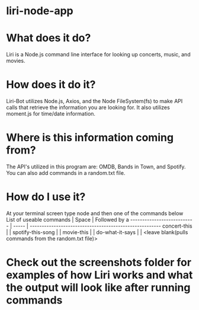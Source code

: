# liri-node-app

# What does it do?
Liri is a Node.js command line interface for looking up concerts, music, and movies.

# How does it do it?
Liri-Bot utilizes Node.js, Axios, and the Node FileSystem(fs) to make API calls that retrieve the information you are looking for. It also utilizes moment.js for time/date information.

# Where is this information coming from?
The API's utilized in this program are: OMDB, Bands in Town, and Spotify. You can also add commands in a random.txt file.  

# How do I use it?
At your terminal screen type node and then one of the commands below 
List of useable commands | Space | Followed by a
--------------------------- | ----- | -------------------------------------------------------
concert-this | <space> | <band> 
spotify-this-song | <space> | <song title>
movie-this | <space> | <movie name>
do-what-it-says | <space> | <leave blank(pulls commands from the random.txt file)>

# Check out the screenshots folder for examples of how Liri works and what the output will look like after running commands
